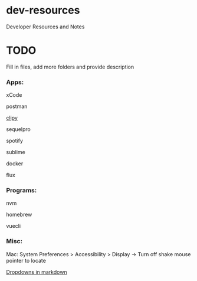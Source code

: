 # dev-resources
Developer Resources and Notes

# TODO
Fill in files, add more folders and provide description


### Apps:

xCode

postman

[clipy](https://github.com/Clipy/Clipy)

sequelpro

spotify

sublime

docker

flux

### Programs:

nvm

homebrew

vuecli


### Misc:

Mac: System Preferences > Accessibility > Display -> Turn off shake mouse pointer to locate

[Dropdowns in markdown](https://gist.github.com/citrusui/07978f14b11adada364ff901e27c7f61)
